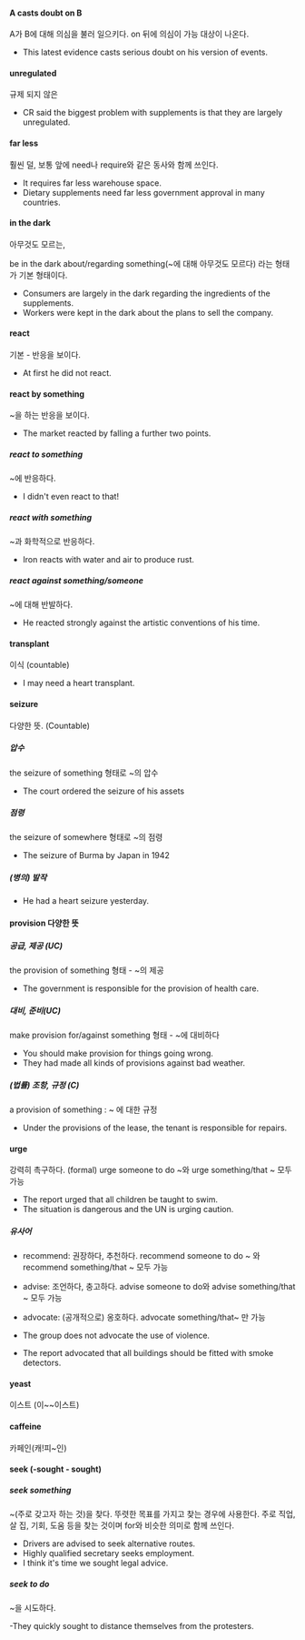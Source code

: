 #### A casts doubt on B 

A가 B에 대해 의심을 불러 일으키다. on 뒤에 의심이 가능 대상이 나온다. 

- This latest evidence casts serious doubt on his version of events.

#### unregulated

규제 되지 않은

- CR said the biggest problem with supplements is that they are largely unregulated.



#### far less

훨씬 덜, 보통 앞에 need나 require와 같은 동사와 함께 쓰인다. 

- It requires far less warehouse space.
- Dietary supplements need far less government approval in many countries.

#### in the dark

아무것도 모르는, 

be in the dark about/regarding something(~에 대해 아무것도 모르다) 라는 형태가 기본 형태이다. 

- Consumers are largely in the dark regarding the ingredients of the supplements.
- Workers were kept in the dark about the plans to sell the company.


#### react

기본 - 반응을 보이다. 

- At first he did not react. 

#### react by something

~을 하는 반응을 보이다. 

- The market reacted by falling a further two points.

##### react to something

~에 반응하다. 

- I didn't even react to that! 

##### react with something

~과 화학적으로 반응하다. 

- Iron reacts with water and air to produce rust.

##### react against something/someone 

~에 대해 반발하다. 

- He reacted strongly against the artistic conventions of his time.

#### transplant 

이식 (countable)

- I may need a heart transplant.


#### seizure 

다양한 뜻. (Countable)

##### 압수 

the seizure of something 형태로 ~의 압수

- The court ordered the seizure of his assets

#####  점령 

the seizure of somewhere 형태로 ~의 점령

- The seizure of Burma by Japan in 1942

#####  (병의) 발작

- He had a heart seizure yesterday.

#### provision 다양한 뜻 

#####  공급, 제공 (UC)

the provision of something 형태 - ~의 제공 

- The government is responsible for the provision of health care.

##### 대비, 준비(UC)

make provision for/against something 형태 - ~에 대비하다 

- You should make provision for things going wrong.
- They had made all kinds of provisions against bad weather.

#####  (법률) 조항, 규정 (C)

a provision of something : ~ 에 대한 규정

- Under the provisions of the lease, the tenant is responsible for repairs.


#### urge

강력히 촉구하다. (formal) urge someone to do ~와 urge something/that ~ 모두 가능

- The report urged that all children be taught to swim.
- The situation is dangerous and the UN is urging caution.

##### 유사어

- recommend: 권장하다, 추천하다. recommend someone to do ~ 와 recommend something/that ~ 모두 가능 
- advise: 조언하다, 충고하다. advise someone to do와 advise something/that ~ 모두 가능 
- advocate: (공개적으로) 옹호하다. advocate something/that~ 만 가능

- The group does not advocate the use of violence.
- The report advocated that all buildings should be fitted with smoke detectors.

#### yeast

이스트 (이~~이스트)

#### caffeine

카페인(캐!피~인) 

#### seek (-sought - sought) 

#####  seek something

~(주로 갖고자 하는 것)을 찾다. 뚜렷한 목표를 가지고 찾는 경우에 사용한다. 주로 직업, 살 집, 기회, 도움 등을 찾는 것이며 for와 비슷한 의미로 함께 쓰인다.

- Drivers are advised to seek alternative routes.
- Highly qualified secretary seeks employment.
- I think it's time we sought legal advice.

#####  seek to do 

~을 시도하다. 

-They quickly sought to distance themselves from the protesters.
